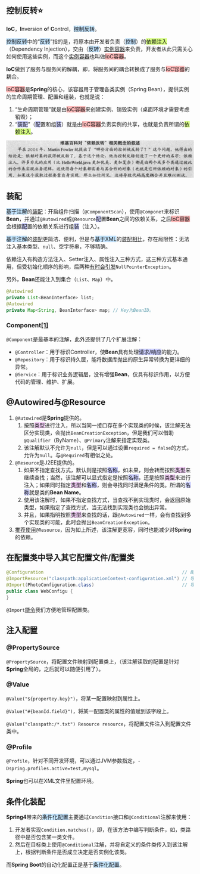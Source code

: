## 控制反转⭐

**IoC**，**I**nversion **o**f **C**ontrol，<span style=background:#c2e2ff>控制反转</span>。

<span style=background:#c2e2ff>控制反转</span>中的“<span style=background:#c2e2ff>反转</span>”指的是，将原本由开发者负责（<span style=background:#c2e2ff>控制</span>）的<span style=background:#d4fe7f>依赖注入</span>（Dependency Injection），交由（<span style=background:#c2e2ff>反转</span>）<u>实例容器</u>来负责，开发者从此只需关心如何使用这些实例，而这个<u>实例容器</u>也叫做<span style=background:#ffb8b8>IoC容器</span>。

**IoC**做到了服务与服务间的解耦，即，将服务间的耦合转换成了服务与<span style=background:#ffb8b8>IoC容器</span>的耦合。

<span style=background:#ffb8b8>IoC容器</span>是**Spring**的核心，该容器用于管理各类实例（Spring Bean），提供实例的生命周期管理、配置和组装，也就是说：

1. “生命周期管理”就是由<span style=background:#ffb8b8>IoC容器</span>来创建实例、销毁实例（桌面环境才需要考虑销毁）；
2. “<span style=background:#c9ccff>装配</span>”（<span style=background:#c9ccff>配</span>置和组<span style=background:#c9ccff>装</span>）就是由<span style=background:#ffb8b8>IoC容器</span>负责实例的共享，也就是负责所谓的<span style=background:#d4fe7f>依赖注入</span>。

![](../images/5/inversion_of_control.png)



## 装配

<span style=background:#c2e2ff>基于注解</span>的<u>装配</u>：开启组件扫描（`@ComponentScan`），使用`@Componet`来标识**Bean**，并通过`@Autowired`或`@Resource`<span style=background:#c9ccff>配</span>置**Bean**之间的依赖关系，之后<span style=background:#ffb8b8>IoC容器</span>会根据<span style=background:#c9ccff>配</span>置的依赖关系进行组<span style=background:#c9ccff>装</span>（注入）。

<span style=background:#c2e2ff>基于注解</span>的<u>装配</u>更简洁、便利，但是与<span style=background:#c2e2ff>基于XML</span>的<u>装配</u>[相比](https://wiki.jikexueyuan.com/project/spring/dependency-injection.html)，存在局限性：无法注入基本类型、`null`、空字符串，不够精确。

依赖注入有构造方法注入、Setter注入、属性注入三种方式，这三种方式基本通用，但受初始化顺序的影响，后两种[有时会引发](https://blog.csdn.net/qq_28163609/article/details/108769977)`NullPointerException`。

另外，**Bean**还能注入到集合（`List`、`Map`）中。

```java
@Autowired
private List<BeanInterface> list;
@Autowired
private Map<String, BeanInterface> map; // Key为BeanID。
```

### Component[[1]](https://github.com/giantray/stackoverflow-java-top-qa/blob/master/contents/whats-the-difference-between-component-repository-service-annotations-in.md)

`@Component`是最基本的注解，此外还提供了几个扩展注解：

- `@Controller`：用于标识Controller，使**Bean**具有处理<span style=background:#c9ccff>请求/响应</span>的能力。
- `@Repository`：用于标识持久层，能将数据库抛出的原生异常转换为更详细的异常。
- `@Service`：用于标识业务逻辑层，没有增强**Bean**，仅具有标识作用，以方便代码的管理、维护、扩展。



## @Autowired与@Resource

1. `@Autowired`是**Spring**提供的。
   1. 按照<span style=background:#f8d2ff>类型</span>进行注入，所以当同一接口存在多个实现类的时候，该注解无法区分实现类，会抛出`BeanCreationException`，但是我们可以借助`@Qualifier`（ByName）、`@Primary`注解来指定实现类。
   2. 该注解默认不允许为`null`，但是可以通过设置`required = false`的方式，允许为`null`。与`@Required`有相似之处。
2. `@Resource`是J2EE提供的。
   1. 如果不指定查找方式，默认则是按照<span style=background:#c9ccff>名称</span>，如未果，则会转而按照<span style=background:#f8d2ff>类型</span>来继续查找；当然，该注解可以显式指定是按照<span style=background:#c9ccff>名称</span>，还是按照<span style=background:#f8d2ff>类型</span>来进行注入；如果同时指定<span style=background:#f8d2ff>类型</span>和<span style=background:#c9ccff>名称</span>，则会寻找同时满足条件的类。所谓的<span style=background:#c9ccff>名称</span>就是类的**Bean Name**。
   2. 使用该注解时，如果不指定查找方式，当查找不到实现类时，会返回原始类型，如果指定了查找方式，当无法找到实现类也会抛出异常。
   3. 并且，如果指明按照<span style=background:#f8d2ff>类型</span>来查找的话，跟`@Autowired`一样，会有查找到多个实现类的可能，此时会抛出`BeanCreationException`。
3. [推荐使用](https://www.zhihu.com/question/39356740/answer/1907479772)`@Resource`，因为如上所述，该注解更宽容，同时也能减少对**Spring**的依赖。



## 在配置类中导入其它配置文件/配置类

```java
@Configuration													  // 配置类
@ImportResource("classpath:applicationContext-configuration.xml") // 导入配置文件
@Import(PhotoConfiguration.class)								  // 导入配置类
public class WebConfigu {
}
```

`@Import`[能令](https://www.baeldung.com/spring-import-annotation)我们方便地管理配置类。



## 注入配置

### @PropertySource

`@PropertySource`，将配置文件映射到配置类上，（该注解读取的配置是针对**Spring**全局的，之后就可以随便引用了）。

### @Value

`@Value("${propertey.key}")`，将某一配置映射到属性上。

`@Value("#{beanId.field}")`，将某一配置类的属性的值赋到该字段上。

`@Value("classpath:/*.txt") Resource resource`，将配置文件注入到配置文件类中。

### @Profile

`@Profile`，针对不同开发环境，可以通过JVM参数指定，`-Dspring.profiles.active=test,mysql`。

**Spring**也可以在XML文件里配置环境。



## 条件化装配

**Spring4**带来的<span style=background:#c2e2ff>条件化配置</span>主要通过`Condition`接口和`@Conditional`注解来使用：

1. 开发者实现`Condition.matches()`，即，在该方法中编写判断条件，如，类路径中是否包含某一类文件。
2. 然后在目标类上使用`@Conditional`注解，并将自定义的条件类传入到该注解上，根据判断条件是否成立决定是否实例化该类。

而**Spring Boot**的自动化配置正是基于<span style=background:#c2e2ff>条件化配置</span>。

